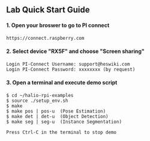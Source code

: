 ## Lab Quick Start Guide


#### 1. Open your broswer to go to PI connect
```
https://connect.raspberry.com
```

#### 2. Select device "RX5F" and choose "Screen sharing"
```
Login PI-Connect Username: support@heswiki.com
Login PI-Connect Password: xxxxxxxx (by request)
```

#### 3. Open a terminal and execute demo script
```
$ cd ~/halio-rpi-examples
$ source ./setup_env.sh
$ make
$ make pos | pos-u  (Pose Estimation)
$ make det | det-u  (Object Detection)
$ make seg | seg-u  (Instance Segmentation)

Press Ctrl-C in the terminal to stop demo
```
